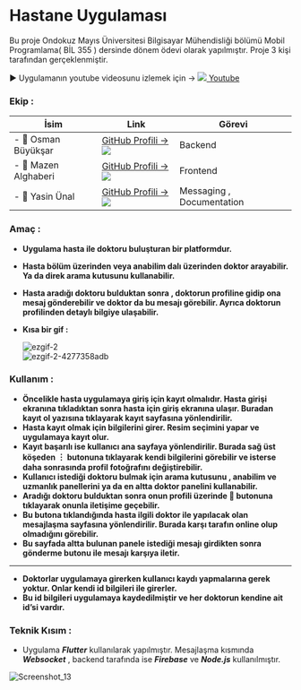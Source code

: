 # **Hastane Uygulaması**

Bu proje Ondokuz Mayıs Üniversitesi Bilgisayar Mühendisliği bölümü Mobil Programlama( BİL 355 ) dersinde dönem ödevi olarak yapılmıştır. Proje 3 kişi tarafından gerçeklenmiştir. 

▶️ Uygulamanın youtube videosunu izlemek için -> [![](https://icons.iconarchive.com/icons/papirus-team/papirus-apps/24/youtube-icon.png) Youtube](https://www.youtube.com/watch?v=H8iC5iBxwYk)

### Ekip :

| İsim  | Link  | Görevi |
|---|---|---|
| - 👋 Osman Büyükşar   | [GitHub Profili -> ![](https://user-images.githubusercontent.com/56133248/156841715-8667ec6a-2e1c-48ba-a42e-6f6a09ff5478.png)](https://github.com/OsmanBuyuksar)  | Backend |
| - 👋 Mazen Alghaberi   | [GitHub Profili -> ![](https://user-images.githubusercontent.com/56133248/156841715-8667ec6a-2e1c-48ba-a42e-6f6a09ff5478.png)](https://github.com/m3zen) | Frontend | 
| - 👋 Yasin Ünal  | [GitHub Profili -> ![](https://user-images.githubusercontent.com/56133248/156841715-8667ec6a-2e1c-48ba-a42e-6f6a09ff5478.png)](https://github.com/Pilestin) | Messaging , Documentation |


### Amaç :

- **Uygulama hasta ile doktoru buluşturan bir platformdur.**
- **Hasta bölüm üzerinden veya anabilim dalı üzerinden doktor arayabilir. Ya da direk arama kutusunu kullanabilir.**
- **Hasta aradığı doktoru bulduktan sonra , doktorun profiline gidip ona mesaj gönderebilir ve doktor da bu mesajı görebilir. Ayrıca doktorun profilinden detaylı bilgiye ulaşabilir.**
- **Kısa bir gif :**
    
   ![ezgif-2](https://user-images.githubusercontent.com/56133248/156839572-6eff8724-8983-439b-9760-e4a70f60c1e4.gif)   
   ![ezgif-2-4277358adb](https://user-images.githubusercontent.com/56133248/156884027-22778069-7f10-4250-8563-7e98cc5b2ac1.gif)

    

### Kullanım :

- **Öncelikle hasta uygulamaya giriş için kayıt olmalıdır. Hasta girişi ekranına tıkladıktan sonra hasta için giriş ekranına ulaşır. Buradan kayıt ol yazısına tıklayarak kayıt sayfasına yönlendirilir.**
- **Hasta kayıt olmak için bilgilerini girer. Resim seçimini yapar ve uygulamaya kayıt olur.**
- **Kayıt başarılı ise kullanıcı ana sayfaya yönlendirilir. Burada sağ üst köşeden  ︙  butonuna tıklayarak kendi bilgilerini görebilir ve isterse daha sonrasında profil fotoğrafını değiştirebilir.**
- **Kullanıcı istediği doktoru bulmak için arama kutusunu , anabilim ve uzmanlık panellerini ya da en altta doktor panelini kullanabilir.**
- **Aradığı doktoru bulduktan sonra onun profili üzerinde  💬  butonuna tıklayarak onunla iletişime geçebilir.**
- **Bu butona tıklandığında hasta ilgili doktor ile yapılacak olan mesajlaşma sayfasına yönlendirilir. Burada karşı tarafın online olup olmadığını görebilir.**
- **Bu sayfada altta bulunan panele istediği mesajı girdikten sonra gönderme butonu ile mesajı karşıya iletir.**

---

- **Doktorlar uygulamaya girerken kullanıcı kaydı yapmalarına gerek yoktur. Onlar kendi id bilgileri ile girerler.**
- **Bu id bilgileri uygulamaya kaydedilmiştir ve her doktorun kendine ait id’si vardır.**


### Teknik Kısım :

- Uygulama ***Flutter*** kullanılarak yapılmıştır.  Mesajlaşma kısmında ***Websocket*** , backend tarafında ise ***Firebase*** ve ***Node.js*** kullanılmıştır.

![Screenshot_13](https://user-images.githubusercontent.com/56133248/156839244-abdc8496-a355-4ec6-9de8-12fae520ab20.png)

